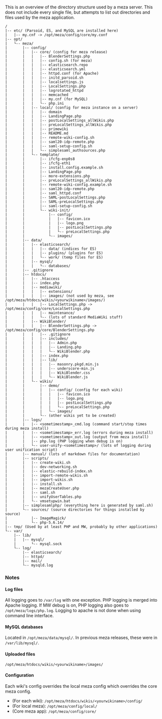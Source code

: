 This is an overview of the directory structure used by a meza server. This does not include every single file, but attempts to list out directories and files used by the meza application.

```
/
|-- etc/ (Parsoid, ES, and MySQL are installed here)
|	|-- my.cnf -> /opt/meza/config/core/my.conf
|-- opt/
|	└-- meza/
|		|-- config/
|		|	|-- core/ (config for meza release)
|		|	|	|-- BlenderSettings.php
|		|	|	|-- config.sh (for meza)
|		|	|	|-- elasticsearch.repo
|		|	|	|-- elasticsearch.yml
|		|	|	|-- httpd.conf (for Apache)
|		|	|	|-- initd_parsoid.sh
|		|	|	|-- localsettings.js
|		|	|	|-- LocalSettings.php
|		|	|	|-- logrotated_httpd
|		|	|	|-- memcached
|		|	|	|-- my.cnf (for MySQL)
|		|	|	└-- php.ini
|		|	|-- local/ (config for meza instance on a server)
|		|	|	|-- domain
|		|	|	|-- LandingPage.php
|		|	|	|-- postLocalSettings_allWikis.php
|		|	|	|-- preLocalSettings_allWikis.php
|		|	|	|-- primewiki
|		|	|	|-- README.md
|		|	|	|-- remote-wiki-config.sh
|		|	|	|-- saml20-idp-remote.php
|		|	|	|-- saml-setup-config.sh
|		|	|	└-- simplesaml_authsources.php
|		|	└-- template/
|		|		|-- ifcfg-enp0s8
|		|		|-- ifcfg-eth1
|		|		|-- install.config.example.sh
|		|		|-- LandingPage.php
|		|		|-- more-extensions.php
|		|		|-- preLocalSettings_allWikis.php
|		|		|-- remote-wiki-config.example.sh
|		|		|-- saml20-idp-remote.php
|		|		|-- saml_httpd.conf
|		|		|-- SAML-postLocalSettings.php
|		|		|-- SAML-preLocalSettings.php
|		|		|-- saml-setup-config.sh
|		|		└-- wiki-init/
|		|			|-- config/
|		|			|	|-- favicon.ico
|		|			|	|--	logo.png
|		|			|	|--	postLocalSettings.php
|		|			|	└-- preLocalSettings.php
|		|			└--	images/
|		|-- data/
|		|	|-- elasticsearch/
|		|	|	|-- data/ (indices for ES)
|		|	|	|-- plugins/ (plugins for ES)
|		|	|	└-- work/ (temp files for ES)
|		|	|-- mysql/
|		|	|	└-- databases/
|		|-- .gitignore
|		|-- htdocs/
|		|	|-- .htaccess
|		|	|-- index.php
|		|	|-- mediawiki/
|		|	|	|-- extensions/
|		|	|	|-- images/ (not used by meza, see /opt/meza/htdocs/wikis/<yourwikiname>/images/)
|		|	|	|-- LocalSettings.php -> /opt/meza/config/core/LocalSettings.php
|		|	|	|-- maintenance/
|		|	|	└--	(lots of standard MediaWiki stuff)
|		|	|-- WikiBlender/
|		|	|	|-- BlenderSettings.php -> /opt/meza/config/core/BlenderSettings.php
|		|	|	|-- .gitignore
|		|	|	|-- includes/
|		|	|	|	|-- Admin.php
|		|	|	|	|-- Landing.php
|		|	|	|	└-- WikiBlender.php
|		|	|	|-- index.php
|		|	|	|-- lib/
|		|	|	|	|-- masonry.pkgd.min.js
|		|	|	|	|-- underscore-min.js
|		|	|	|	|-- WikiBlender.css
|		|	|	|	└-- WikiBlender.js
|		|	└-- wikis/
|		|		|-- demo/
|		|		|	|-- config/ (config for each wiki)
|		|		|	|	|-- favicon.ico
|		|		|	|	|-- logo.png
|		|		|	|	|-- postLocalSettings.php
|		|		|	|	└-- preLocalSettings.php
|		|		|	└-- images/
|		|		└-- (other wikis yet to be created)
|		|-- logs/
|		|	|-- <sometimestamp>_cmd.log (command start/stop times during meza install)
|		|	|-- <sometimestamp>_err.log (errors during meza install)
|		|	|-- <sometimestamp>_out.log (output from meza install)
|		|	|-- php.log (PHP logging when debug is on)
|		|	└-- user-unify-<sometimestamp>/ (lots of logging during user unification script)
|		|-- manual/ (lots of markdown files for documentation)
|		|-- scripts/
|		|	|-- create-wiki.sh
|		|	|-- dev-networking.sh
|		|	|-- elastic-rebuild-index.sh
|		|	|-- import-remote-wikis.sh
|		|	|-- import-wikis.sh
|		|	|-- install.sh
|		|	|-- mezaCreateUser.php
|		|	|-- saml.sh
|		|	|-- unifyUserTables.php
|		|	└-- vmsetupwin.bat
|		|-- simplesamlphp/ (everything here is generated by saml.sh)
|		└-- sources/ (source directories for things installed by source)
|			|-- ImageMagick/
|			└-- php-5.6.14/
|-- tmp/ (Used by at least PHP and MW, probably by other applications)
└-- var/
	|-- lib/
	|	|-- mysql/
	|		└-- mysql.sock
	└-- log/
		|-- elasticsearch/
		|-- httpd/
		|-- mail/
		└-- mysqld.log
```

### Notes

#### Log files
All logging goes to `/var/log` with one exception. PHP logging is merged into Apache logging. If MW debug is on, PHP logging also goes to `/opt/meza/logs/php.log`. Logging to apache is not done when using command line interface.

#### MySQL databases
Located in `/opt/meza/data/mysql/`. In previous meza releases, these were in `/var/lib/mysql/`.

#### Uploaded files
`/opt/meza/htdocs/wikis/<yourwikiname>/images/`

#### Configuration
Each wiki's config overrides the local meza config which overrides the core meza config.
-  (For each wiki):		`/opt/meza/htdocs/wikis/<yourwikiname>/config/`
-  (For local meza):	`/opt/meza/config/local/`
-  (Core meza app):		`/opt/meza/config/core/`

